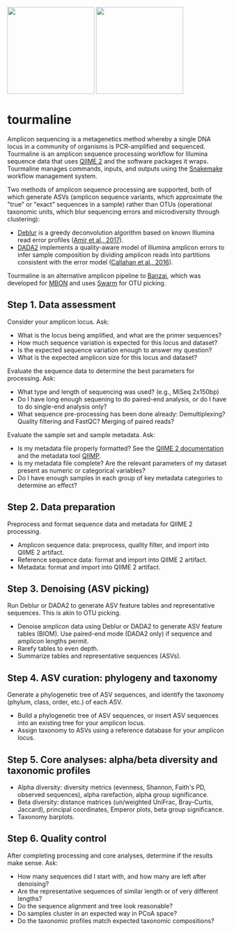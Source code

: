<img src="https://upload.wikimedia.org/wikipedia/commons/0/00/Tourmaline-121240.jpg" height=200> <img src="http://melissabessmonroe.com/wp-content/uploads/2014/03/20140303_TourmalineSurfPark128.jpg" height=200>

# tourmaline

Amplicon sequencing is a metagenetics method whereby a single DNA locus in a community of organisms is PCR-amplified and sequenced. Tourmaline is an amplicon sequence processing workflow for Illumina sequence data that uses [QIIME 2](https://qiime2.org) and the software packages it wraps. Tourmaline manages commands, inputs, and outputs using the [Snakemake](https://snakemake.readthedocs.io/en/stable/) workflow management system.

Two methods of amplicon sequence processing are supported, both of which generate ASVs (amplicon sequence variants, which approximate the "true" or "exact" sequences in a sample) rather than OTUs (operational taxonomic units, which blur sequencing errors and microdiversity through clustering):

* [Deblur](https://github.com/biocore/deblur) is a greedy deconvolution algorithm based on known Illumina read error profiles ([Amir et al., 2017](https://doi.org/10.1128/mSystems.00191-16)).
* [DADA2](https://github.com/benjjneb/dada2) implements a quality-aware model of Illumina amplicon errors to infer sample composition by dividing amplicon reads into partitions consistent with the error model ([Callahan et al., 2016](https://doi.org/10.1038/nmeth.3869)).

Tourmaline is an alternative amplicon pipeline to [Banzai](https://github.com/jimmyodonnell/banzai), which was developed for [MBON](https://github.com/marinebon/MBON) and uses [Swarm](https://github.com/torognes/swarm) for OTU picking.

## Step 1. Data assessment

Consider your amplicon locus. Ask:

* What is the locus being amplified, and what are the primer sequences?
* How much sequence variation is expected for this locus and dataset?
* Is the expected sequence variation enough to answer my question?
* What is the expected amplicon size for this locus and dataset?

Evaluate the sequence data to determine the best parameters for processing. Ask:

* What type and length of sequencing was used? (e.g., MiSeq 2x150bp)
* Do I have long enough sequening to do paired-end analysis, or do I have to do single-end analysis only?
* What sequence pre-processing has been done already: Demultiplexing? Quality filtering and FastQC? Merging of paired reads?

Evaluate the sample set and sample metadata. Ask:

* Is my metadata file properly formatted? See the [QIIME 2 documentation](https://docs.qiime2.org/2018.6/tutorials/metadata/) and the metadata tool [QIIMP](https://qiita.ucsd.edu/iframe/?iframe=qiimp).
* Is my metadata file complete? Are the relevant parameters of my dataset present as numeric or categorical variables?
* Do I have enough samples in each group of key metadata categories to determine an effect?

## Step 2. Data preparation

Preprocess and format sequence data and metadata for QIIME 2 processing.

* Amplicon sequence data: preprocess, quality filter, and import into QIIME 2 artifact.
* Reference sequence data: format and import into QIIME 2 artifact.
* Metadata: format and import into QIIME 2 artifact.

## Step 3. Denoising (ASV picking)

Run Deblur or DADA2 to generate ASV feature tables and representative sequences. This is akin to OTU picking.

* Denoise amplicon data using Deblur or DADA2 to generate ASV feature tables (BIOM). Use paired-end mode (DADA2 only) if sequence and amplicon lengths permit.
* Rarefy tables to even depth.
* Summarize tables and representative sequences (ASVs).

## Step 4. ASV curation: phylogeny and taxonomy

Generate a phylogenetic tree of ASV sequences, and identify the taxonomy (phylum, class, order, etc.) of each ASV.

* Build a phylogenetic tree of ASV sequences, or insert ASV sequences into an existing tree for your amplicon locus.
* Assign taxonomy to ASVs using a reference database for your amplicon locus.

## Step 5. Core analyses: alpha/beta diversity and taxonomic profiles

* Alpha diversity: diversity metrics (evenness, Shannon, Faith's PD, observed sequences), alpha rarefaction, alpha group significance.
* Beta diversity: distance matrices (un/weighted UniFrac, Bray-Curtis, Jaccard), principal coordinates, Emperor plots, beta group significance.
* Taxonomy barplots.

## Step 6. Quality control

After completing processing and core analyses, determine if the results make sense. Ask:

* How many sequences did I start with, and how many are left after denoising?
* Are the representative sequences of similar length or of very different lengths?
* Do the sequence alignment and tree look reasonable?
* Do samples cluster in an expected way in PCoA space?
* Do the taxonomic profiles match expected taxonomic compositions?
